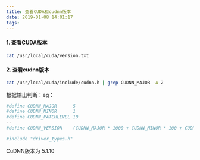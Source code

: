 ```yaml
---
title: 查看CUDA和cudnn版本
date: 2019-01-08 14:01:17
tags:
---
```

#### 1. 查看CUDA版本
~~~bash
cat /usr/local/cuda/version.txt
~~~

#### 2. 查看cudnn版本
~~~bash
cat /usr/local/cuda/include/cudnn.h | grep CUDNN_MAJOR -A 2
~~~
根据输出判断：eg：
~~~bash
#define CUDNN_MAJOR      5
#define CUDNN_MINOR      1
#define CUDNN_PATCHLEVEL 10
--
#define CUDNN_VERSION    (CUDNN_MAJOR * 1000 + CUDNN_MINOR * 100 + CUDNN_PATCHLEVEL)

#include "driver_types.h"
~~~
CuDNN版本为 5.1.10
